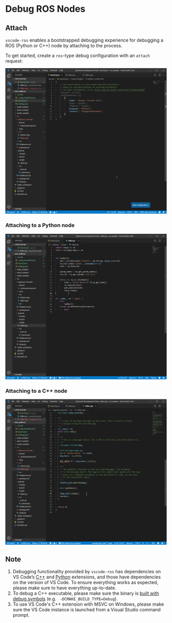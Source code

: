 # Debug ROS Nodes

## Attach

`vscode-ros` enables a bootstrapped debugging experience for debugging a ROS (Python or C++) node by attaching to the process.

To get started, create a `ros`-type debug configuration with an `attach` request:

![create_debug_configuration][create_debug_configuration]

### Attaching to a Python node

![attach_to_python][attach_to_python]

### Attaching to a C++ node

![attach_to_cpp][attach_to_cpp]

## Note

1. Debugging functionality provided by `vscode-ros` has dependencies on VS Code’s [C++][ms-vscode.cpptools] and [Python][ms-python.python] extensions, and those have dependencies on the version of VS Code. To ensure everything works as expected, please make sure to have everything up-to-date.
2. To debug a C++ executable, please make sure the binary is [built with debug symbols][ros_answers_debug_symbol] (e.g. ` -DCMAKE_BUILD_TYPE=Debug`).
3. To use VS Code's C++ extension with MSVC on Windows, please make sure the VS Code instance is launched from a Visual Studio command prompt.

<!-- link to files -->
[create_debug_configuration]: ../media/documentation/debug-support/create-attach-debug-config.gif
[attach_to_cpp]: ../media/documentation/debug-support/attach-to-cpp.gif
[attach_to_python]: ../media/documentation/debug-support/attach-to-python.gif

<!-- external links -->
[ros_answers_debug_symbol]: https://answers.ros.org/question/200155/how-to-debug-executable-built-with-catkin_make-without-roslaunch/

[ms-python.python]: https://marketplace.visualstudio.com/items?itemName=ms-python.python
[ms-vscode.cpptools]: https://marketplace.visualstudio.com/items?itemName=ms-vscode.cpptools
